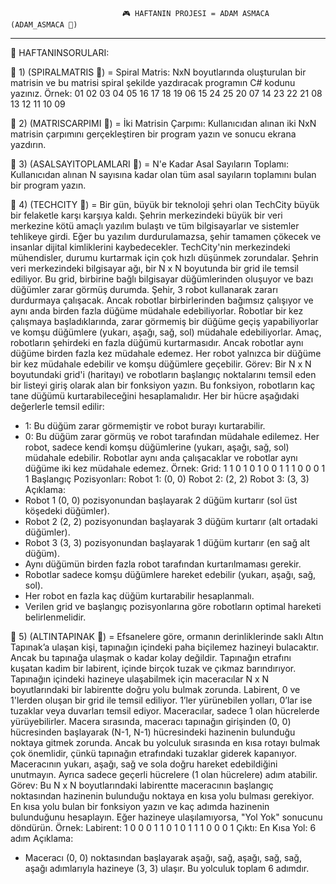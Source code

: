                              🎮 HAFTANIN PROJESI = ADAM ASMACA (ADAM_ASMACA 📂)

--------------------------------------------------------------------------------------------------------------------------------

📖 HAFTANINSORULARI:

🔶 1) (SPIRALMATRIS 📂) = Spiral Matris: NxN boyutlarında oluşturulan bir matrisin ve bu matrisi spiral şekilde
yazdıracak programın C# kodunu yazınız.
Örnek:
01 02 03 04 05
16 17 18 19 06
15 24 25 20 07
14 23 22 21 08
13 12 11 10 09

🔶 2) (MATRISCARPIMI 📂) = İki Matrisin Çarpımı: Kullanıcıdan alınan iki NxN matrisin çarpımını gerçekleştiren bir
program yazın ve sonucu ekrana yazdırın.

🔶 3) (ASALSAYITOPLAMLARI 📂) = N'e Kadar Asal Sayıların Toplamı: Kullanıcıdan alınan N sayısına kadar olan tüm asal
sayıların toplamını bulan bir program yazın.

🔷 4) (TECHCITY 📂) = Bir gün, büyük bir teknoloji şehri olan TechCity büyük bir felaketle karşı karşıya kaldı.
Şehrin merkezindeki büyük bir veri merkezine kötü amaçlı yazılım bulaştı ve tüm
bilgisayarlar ve sistemler tehlikeye girdi. Eğer bu yazılım durdurulamazsa, şehir tamamen
çökecek ve insanlar dijital kimliklerini kaybedecekler. TechCity'nin merkezindeki
mühendisler, durumu kurtarmak için çok hızlı düşünmek zorundalar. Şehrin veri
merkezindeki bilgisayar ağı, bir N x N boyutunda bir grid ile temsil ediliyor. Bu grid,
birbirine bağlı bilgisayar düğümlerinden oluşuyor ve bazı düğümler zarar görmüş
durumda. Şehir, 3 robot kullanarak zararı durdurmaya çalışacak. Ancak robotlar
birbirlerinden bağımsız çalışıyor ve aynı anda birden fazla düğüme müdahale
edebiliyorlar. Robotlar bir kez çalışmaya başladıklarında, zarar görmemiş bir düğüme
geçiş yapabiliyorlar ve komşu düğümlere (yukarı, aşağı, sağ, sol) müdahale edebiliyorlar.
Amaç, robotların şehirdeki en fazla düğümü kurtarmasıdır. Ancak robotlar aynı düğüme
birden fazla kez müdahale edemez. Her robot yalnızca bir düğüme bir kez müdahale
edebilir ve komşu düğümlere geçebilir.
Görev: Bir N x N boyutundaki grid'i (haritayı) ve robotların başlangıç noktalarını temsil
eden bir listeyi giriş olarak alan bir fonksiyon yazın. Bu fonksiyon, robotların kaç tane
düğümü kurtarabileceğini hesaplamalıdır.
Her bir hücre aşağıdaki değerlerle temsil edilir:
* 1: Bu düğüm zarar görmemiştir ve robot burayı kurtarabilir.
* 0: Bu düğüm zarar görmüş ve robot tarafından müdahale edilemez.
Her robot, sadece kendi komşu düğümlerine (yukarı, aşağı, sağ, sol) müdahale edebilir.
Robotlar aynı anda çalışacaklar ve robotlar aynı düğüme iki kez müdahale edemez.
Örnek:
Grid:
1 1 0 1
0 1 0 0
1 1 1 0
0 0 1 1
Başlangıç Pozisyonları:
Robot 1: (0, 0)
Robot 2: (2, 2)
Robot 3: (3, 3)
Açıklama:
* Robot 1 (0, 0) pozisyonundan başlayarak 2 düğüm kurtarır (sol üst köşedeki
düğümler).
* Robot 2 (2, 2) pozisyonundan başlayarak 3 düğüm kurtarır (alt ortadaki düğümler).
* Robot 3 (3, 3) pozisyonundan başlayarak 1 düğüm kurtarır (en sağ alt düğüm).
* Aynı düğümün birden fazla robot tarafından kurtarılmaması gerekir.
* Robotlar sadece komşu düğümlere hareket edebilir (yukarı, aşağı, sağ, sol).
* Her robot en fazla kaç düğüm kurtarabilir hesaplanmalı.
* Verilen grid ve başlangıç pozisyonlarına göre robotların optimal hareketi
belirlenmelidir.

🔷 5) (ALTINTAPINAK 📂) = Efsanelere göre, ormanın derinliklerinde saklı Altın Tapınak’a ulaşan kişi, tapınağın
içindeki paha biçilemez hazineyi bulacaktır. Ancak bu tapınağa ulaşmak o kadar kolay
değildir. Tapınağın etrafını kuşatan kadim bir labirent, içinde birçok tuzak ve çıkmaz
barındırıyor. Tapınağın içindeki hazineye ulaşabilmek için maceracılar N x N
boyutlarındaki bir labirentte doğru yolu bulmak zorunda. Labirent, 0 ve 1'lerden oluşan bir
grid ile temsil ediliyor. 1’ler yürünebilen yolları, 0’lar ise tuzaklar veya duvarları temsil
ediyor. Maceracılar, sadece 1 olan hücrelerde yürüyebilirler. Macera sırasında, maceracı
tapınağın girişinden (0, 0) hücresinden başlayarak (N-1, N-1) hücresindeki hazinenin
bulunduğu noktaya gitmek zorunda. Ancak bu yolculuk sırasında en kısa rotayı bulmak
çok önemlidir, çünkü tapınağın etrafındaki tuzaklar giderek kapanıyor. Maceracının
yukarı, aşağı, sağ ve sola doğru hareket edebildiğini unutmayın. Ayrıca sadece geçerli
hücrelere (1 olan hücrelere) adım atabilir.
Görev: Bu N x N boyutlarındaki labirentte maceracının başlangıç noktasından hazinenin
bulunduğu noktaya en kısa yolu bulması gerekiyor. En kısa yolu bulan bir fonksiyon yazın
ve kaç adımda hazinenin bulunduğunu hesaplayın. Eğer hazineye ulaşılamıyorsa, "Yol
Yok" sonucunu döndürün.
Örnek:
Labirent:
1 0 0 0
1 1 0 1
0 1 1 1
0 0 0 1
Çıktı:
En Kısa Yol: 6 adım
Açıklama:
* Maceracı (0, 0) noktasından başlayarak aşağı, sağ, aşağı, sağ, sağ, aşağı adımlarıyla hazineye
(3, 3) ulaşır. Bu yolculuk toplam 6 adımdır.
